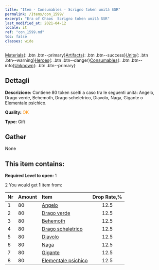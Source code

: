 ```yaml
---
title: "Item - Consumables - Scrigno token unità SSR"
permalink: /Items/con_1599/
excerpt: "Era of Chaos  Scrigno token unità SSR"
last_modified_at: 2021-04-12
locale: it
ref: "con_1599.md"
toc: false
classes: wide
---
```

 [Materials](/it/Items/){: .btn .btn--primary}[Artifacts](/it/Items/Artifacts/){: .btn .btn--success}[Units](/it/Items/Units/){: .btn .btn--warning}[Heroes](/it/Items/Heroes/){: .btn .btn--danger}[Consumables](/it/Items/Consumables/){: .btn .btn--info}[Unknown](/it/Items/Unknown/){: .btn .btn--primary}

## Dettagli
 **Descrizione:** Contiene 80 token scelti a caso tra le seguenti unità: Angelo, Drago verde, Behemoth, Drago scheletrico, Diavolo, Naga, Gigante o Elementale psichico.

 **Quality:** <span style="color: #FF8C00">OK</span>

 **Type:** Gift

## Gather

  None

## This item contains:

 **Required Level to open:** 1

 2 You would get **1** item  from:

  | Nr | Amount |     Item    | Drop Rate,% |
  |:---|:-------|:------------|:---------:|
  | 1 | 80 | [Angelo](/it/Items/unt_196/) | 12.5 | 
  | 2 | 80 | [Drago verde](/it/Items/unt_205/) | 12.5 | 
  | 3 | 80 | [Behemoth](/it/Items/unt_223/) | 12.5 | 
  | 4 | 80 | [Drago scheletrico](/it/Items/unt_214/) | 12.5 | 
  | 5 | 80 | [Diavolo](/it/Items/unt_232/) | 12.5 | 
  | 6 | 80 | [Naga](/it/Items/unt_240/) | 12.5 | 
  | 7 | 80 | [Gigante](/it/Items/unt_241/) | 12.5 | 
  | 8 | 80 | [Elementale psichico](/it/Items/unt_267/) | 12.5 | 
